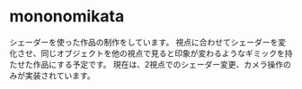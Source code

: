 # mononomikata
シェーダーを使った作品の制作をしています。
視点に合わせてシェーダーを変化させ、同じオブジェクトを他の視点で見ると印象が変わるようなギミックを持たせた作品にする予定です。
現在は、2視点でのシェーダー変更、カメラ操作のみが実装されています。

